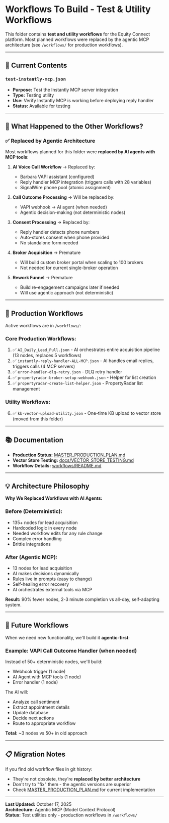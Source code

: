 # Workflows To Build - Test & Utility Workflows

This folder contains **test and utility workflows** for the Equity Connect platform. Most planned workflows were replaced by the agentic MCP architecture (see `/workflows/` for production workflows).

---

## 📁 Current Contents

### `test-instantly-mcp.json`
- **Purpose:** Test the Instantly MCP server integration
- **Type:** Testing utility
- **Use:** Verify Instantly MCP is working before deploying reply handler
- **Status:** Available for testing

---

## 🎯 What Happened to the Other Workflows?

### ✅ Replaced by Agentic Architecture

Most workflows planned for this folder were **replaced by AI agents with MCP tools**:

1. **AI Voice Call Workflow** → Replaced by:
   - Barbara VAPI assistant (configured)
   - Reply handler MCP integration (triggers calls with 28 variables)
   - SignalWire phone pool (atomic assignment)

2. **Call Outcome Processing** → Will be replaced by:
   - VAPI webhook → AI agent (when needed)
   - Agentic decision-making (not deterministic nodes)

3. **Consent Processing** → Replaced by:
   - Reply handler detects phone numbers
   - Auto-stores consent when phone provided
   - No standalone form needed

4. **Broker Acquisition** → Premature
   - Will build custom broker portal when scaling to 100 brokers
   - Not needed for current single-broker operation

5. **Rework Funnel** → Premature
   - Build re-engagement campaigns later if needed
   - Will use agentic approach (not deterministic)

---

## 🚀 Production Workflows

Active workflows are in `/workflows/`:

### **Core Production Workflows:**
1. ✅ `AI_Daily_Lead_Pull.json` - AI orchestrates entire acquisition pipeline (13 nodes, replaces 5 workflows)
2. ✅ `instantly-reply-handler-ALL-MCP.json` - AI handles email replies, triggers calls (4 MCP servers)
3. ✅ `error-handler-dlq-retry.json` - DLQ retry handler
4. ✅ `propertyradar-broker-setup-webhook.json` - Helper for list creation
5. ✅ `propertyradar-create-list-helper.json` - PropertyRadar list management

### **Utility Workflows:**
6. ✅ `kb-vector-upload-utility.json` - One-time KB upload to vector store (moved from this folder)

---

## 📚 Documentation

- **Production Status:** [MASTER_PRODUCTION_PLAN.md](../MASTER_PRODUCTION_PLAN.md)
- **Vector Store Testing:** [docs/VECTOR_STORE_TESTING.md](../docs/VECTOR_STORE_TESTING.md)
- **Workflow Details:** [workflows/README.md](../workflows/README.md)

---

## 💡 Architecture Philosophy

**Why We Replaced Workflows with AI Agents:**

### Before (Deterministic):
- 135+ nodes for lead acquisition
- Hardcoded logic in every node
- Needed workflow edits for any rule change
- Complex error handling
- Brittle integrations

### After (Agentic MCP):
- 13 nodes for lead acquisition
- AI makes decisions dynamically
- Rules live in prompts (easy to change)
- Self-healing error recovery
- AI orchestrates external tools via MCP

**Result:** 90% fewer nodes, 2-3 minute completion vs all-day, self-adapting system.

---

## 🔮 Future Workflows

When we need new functionality, we'll build it **agentic-first**:

### Example: VAPI Call Outcome Handler (when needed)
Instead of 50+ deterministic nodes, we'll build:
- Webhook trigger (1 node)
- AI Agent with MCP tools (1 node)
- Error handler (1 node)

The AI will:
- Analyze call sentiment
- Extract appointment details
- Update database
- Decide next actions
- Route to appropriate workflow

**Total:** ~3 nodes vs 50+ in old approach

---

## 📋 Migration Notes

If you find old workflow files in git history:
- They're not obsolete, they're **replaced by better architecture**
- Don't try to "fix" them - the agentic versions are superior
- Check [MASTER_PRODUCTION_PLAN.md](../MASTER_PRODUCTION_PLAN.md) for current implementation

---

**Last Updated:** October 17, 2025  
**Architecture:** Agentic MCP (Model Context Protocol)  
**Status:** Test utilities only - production workflows in `/workflows/`
